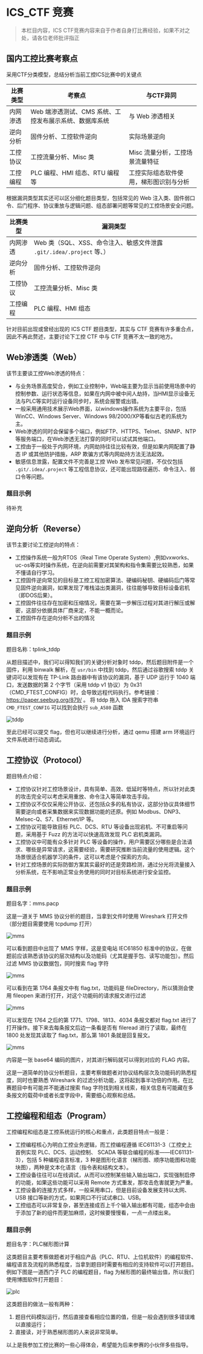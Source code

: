 # ICS_CTF 竞赛

> 本栏目内容，ICS CTF竞赛内容来自于作者自身打比赛经验，如果不对之处，请各位老师批评指正

## 国内工控比赛考察点

采用CTF分类模型，总结分析当前工控ICS比赛中的关键点

|比赛类型|考察点|与CTF异同|
|-------|------|-------|
|内网渗透|Web 端渗透测试、CMS 系统、工控发布展示系统、数据库系统|与 Web 渗透相关
|逆向分析|固件分析、工控软件逆向|实际场景逆向|
|工控协议|工控流量分析、Misc 类|Misc 流量分析，工控场景流量特征|
|工控编程|PLC 编程、HMI 组态、RTU 编程等|工控实际组态软件使用，梯形图识别与分析|

根据漏洞类型其实还可以区分细化题目类型，包括常见的 Web 注入类、固件弱口令、后门程序、协议重放与逻辑问题、组态部署问题等常见的工控场景安全问题。

|比赛类型|漏洞类型|
|-------|------|
|内网渗透|Web 类（SQL、XSS、命令注入、敏感文件泄露 `.git/.idea/.project` 等、）
|逆向分析|固件分析、工控软件逆向|实际软件、DLL、ELF、MIPS 逆向|
|工控协议|工控流量分析、Misc 类|Misc 流量分析，工控场景流量特征|
|工控编程|PLC 编程、HMI 组态|工控实际组态软件使用，梯形图识别与分析|

针对目前出现或曾经出现的 ICS CTF 题目类型，其实与 CTF 竞赛有许多重合点，因此不再此赘述，主要讨论下工控 CTF 中与 CTF 竞赛不太一致的地方。

## Web渗透类（Web）

该节主要谈工控Web渗透的特点：

- 与业务场景高度契合，例如工业控制中，Web端主要为显示当前使用场景中的控制参数、运行状态等信息，如果在内网中被中间人劫持，当HMI显示设备无法与PLC等实时运行设备同步时，系统会报警或出错。
- 一般采用通用技术展示Web界面，以windows操作系统为主要平台，包括WinCC、Windows Server、Windows 98/2000/XP等看似古老的系统为主。
- Web渗透的同时会保留多个端口，例如FTP、HTTPS、Telnet、SNMP、NTP等服务端口，在Web渗透无法打穿的同时可以试试其他端口。
- 工控由于一般处于内网环境，内网劫持往往比较有效，但是如果内网配置了静态 IP 或其他防护措施，ARP 欺骗方式等内网劫持方法无法起效。
- 敏感信息泄露，配置文件不完善是工控 Web 发布常见问题，不仅仅包括 `.git/.idea/.project` 等工程信息协议，还可能出现路径遍历、命令注入、弱口令等问题。

### 题目示例

待补充

## 逆向分析（Reverse）

该节主要讨论工控逆向的特点：

- 工控操作系统一般为RTOS（Real Time Operate System）,例如vxworks、uc-os等实时操作系统，在逆向前需要对其架构和指令集需要比较熟悉，如果不懂请自行学习。
- 工控固件逆向常见的目标是工控工程加密算法、硬编码秘钥、硬编码后门等常见固件逆向漏洞，如果发现了堆栈溢出类漏洞，往往能够导致目标设备宕机（即DOS后果）。
- 工控固件往往存在加密和压缩情况，需要在第一步解压过程对其进行解压或解密，这部分依据具体厂商来定，不能一概而论。
- 工控固件存在逆向分析不出的情况

### 题目示例

题目名称：tplink_tddp

从题目描述中，我们可以得知我们的关键分析对象时 tddp，然后题目附件是一个固件，利用 binwalk 解析，在 `usr/bin` 中找到 tddp，然后通过谷歌搜索 tddp 关键词可以发现有在 TP-Link 路由器中有该协议的漏洞，基于 UDP 运行于 1040 端口，发送数据的第 2 个字节（采用 tddp v1 协议）为 0x31（CMD_FTEST_CONFIG）时，会导致远程代码执行。参考链接：https://paper.seebug.org/879/ 。
将 tddp 拖入 IDA 搜索字符串 `CMD_FTEST_CONFIG` 可以找到会执行 `sub_A580` 函数

![tddp](./figure/tddp_1.png)

至此已经可以提交 flag，但也可以继续进行分析，通过 qemu 搭建 arm 环境运行文件系统进行动态调试。

## 工控协议（Protocol）

题目特点介绍：

- 工控协议针对工控场景设计，具有简单、高效、低延时等特点，所以针对此类的攻击完全可以考虑采用重放、命令注入等简单攻击手段。
- 工控协议不仅仅采用公开协议、还包括众多的私有协议，这部分协议具体细节需要逆向或者采集数据来实现数据功能的还原。例如 Modbus、DNP3、Melsec-Q、S7、Ethernet/IP 等。
- 工控协议可能导致目标 PLC、DCS、RTU 等设备出现宕机、不可重启等问题，采用基于 Fuzz 的方法可以快速高效发现 PLC 宕机类漏洞。
- 工控协议中可能有众多针对 PLC 等设备的操作，用户需要区分哪些是合法请求、哪些是异常请求，这需要经验，需要研究推断当前流量的使用逻辑。这个场景很适合机器学习的条件，这可以考虑是个探索的方向。
- 针对工控场景的实际防御方案其实最好的还是旁路检测，通过分光将流量接入分析系统，在不影响正常业务使用的同时对目标系统进行安全监控。

### 题目示例

题目名字：mms.pacp

这是一道关于 MMS 协议分析的题目，当拿到文件时使用 Wireshark 打开文件（部分题目需要使用 tcpdump 打开）

![mms](./figure/mms_1.png)

可以看到题目中出现了 MMS 字样，这是变电站 IEC61850 标准中的协议，在做题前应该熟悉该协议的层次结构以及功能码（尤其是握手包、读写功能包）。然后过滤 MMS 协议数据包，同时搜索 flag 字符

![mms](./figure/mms_2.png)

可以看到在第 1764 条报文中有 flag.txt，功能码是 fileDirectory，所以猜测会使用 fileopen 来进行打开，对这个功能码的请求报文进行过滤

![mms](./figure/mms_3.png)

可以发现在 1764 之后的第 1771、1798、1813、4034 条报文都对 flag.txt 进行了打开操作。接下来去每条报文后边一条看是否有 fileread 进行了读取，最终在 1800 处发现其读取了 flag.txt，那么第 1801 条就是回复报文。

![mms](./figure/mms_4.png)

内容是一张 base64 编码的图片，对其进行解码就可以得到对应的 FLAG 内容。

这是一道简单的协议分析题目，主要考察做题者对协议结构层次及功能码的熟悉程度，同时也要熟悉 Wireshark 的过滤分析功能，这将起到事半功倍的作用。在比赛题目中有可能并不能通过搜索 flag 字符找到相关线索，相关信息有可能藏在多条报文的载荷中或者长度字段中，需要细心观察和总结。



## 工控编程和组态（Program）

工控编程和组态是工控系统运行的核心和重点，此类题目特点一般是：

- 工控编程核心为明白工控业务逻辑，而工控编程遵循 IEC61131-3（工控史上首例实现 PLC、DCS、运动控制、 SCADA 等联合编程的标准——IEC61131-3），包括 5 种编程语言标准，3 种是图形化语言（梯形图、顺序功能图和功能块图），两种是文本化语言（指令表和结构文本）。
- 工控设备往往可以在线调试，从而可以控制某些输入输出端口，实现强制启停的功能，如果这些功能可以采用 Remote 方式重发，那攻击危害就更为严重。
- 工控设备的连接方式多样，一般采用串口，但是目前设备发展支持以太网、USB 接口等新的方式，如果网口不行试试串口、USB。
- 工控组态可以非常复杂，甚至连接成百上千个输入输出都有可能，组态中会由于添加了新的组件而更加麻烦，这时候要慢慢看，一点一点缕出来。

### 题目示例

题目名字：PLC梯形图计算

这类题目主要考察做题者对于相应产品（PLC、RTU、上位机软件）的编程软件、编程语言及流程的熟悉程度，当拿到题目时需要有相应的支持软件可以打开题目。例如下图是一道西门子 PLC 的编程题目，flag 为梯形图的最终输出值，所以我们使用博图软件打开题目：

![plc](./figure/PLC_1.png)

这类题目的做法一般有两种：

1. 题目代码模拟运行，然后直接查看相应位置的值，但是一般会遇到很多错误难以直接运行；
2. 直接读，对于熟悉梯形图的人来说非常简单。

以上是我参加工控比赛的一些心得体会，希望能为后来参赛的小伙伴多些指导。
